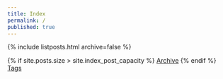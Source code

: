 ```yaml
---
title: Index
permalink: /
published: true
---
```

{% include listposts.html archive=false %}

{% if site.posts.size > site.index_post_capacity %}
  [Archive](/archive.html)
{% endif %}
[Tags](/tags.html)

